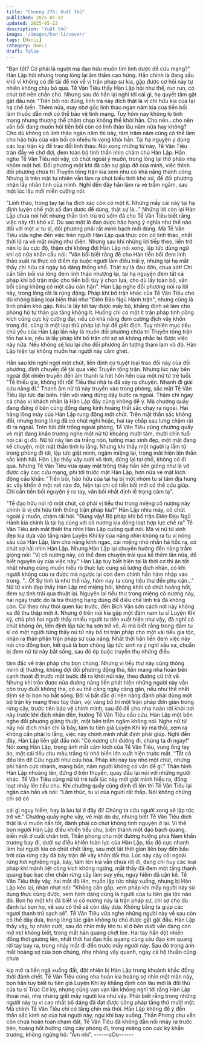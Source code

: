 ```yaml
---
title: "Chương 276: Xuất thủ"
published: 2025-05-22
updated: 2025-05-22
description: 'Xuất thủ'
image: '/images/han-li/cover/'
tags: [HanLi]
category: HanLi
draft: false
---
```


"Bạn tốt? Có phải là người mà đạo hữu muốn tìm linh dược để
cứu mạng?" Hàn Lập hỏi nhưng trong lòng lại âm thầm cao hứng.
Hắn chính là đang sầu khổ vì không có đề tài để nói về vị trận
pháp sư kia, gặp được cơ hội này tự nhiên không chịu bỏ qua.
Tề Vân Tiêu thấy Hàn Lập hỏi như thế, run run, có chút trở nên
chần chừ.
Nhưng sau đó hắn lại nghĩ tới cái gì, hạ quyết tâm gật gật đầu
nói:
"Tiền bối nói đúng, linh trà này đích thật là vị chí hữu kia của tại
hạ chế biến. Thêm nữa, may nhờ gốc linh thảo ngàn năm kia của
tiền bối làm thuốc dẫn mới có thể bảo vệ tính mạng. Tuy hôm nay
không lo tính mạng nhưng thương thế chậm chạp không thể khỏi
hẳn. Cho nên…cho nên vãn bối đang muốn hỏi tiền bối còn có
linh thảo lâu năm nữa hay không? Cho dù không có linh thảo
ngàn năm thì bảy, tám trăm năm cũng có thể làm cho hảo hữu
của vãn bối có nhiều hi vọng khỏi hẳn. Tại hạ nguyện ý dùng các
loại trận kỳ để trao đổi linh thảo.
Nói xong những từ này, Tề Vân Tiêu tràn đầy vẻ chờ đợi, đem
toàn bộ tinh thần nhìn chăm chú Hàn Lập.
Hắn nghe Tề Vân Tiêu nói vậy, có chút ngoài ý muốn, trong lòng
lại thở phào nhẹ nhõm một hơi. Đối phương một khi đã cần sự
giúp đỡ của mình, việc thỉnh đối phương chữa trị Truyền tống trận
kia xem như có khả năng thành công. Nhưng là trên mặt tự nhiên
vẫn làm ra chút biểu tình khó xử, để đối phương nhận lấy nhân
tình của mình.
Nghĩ đến đây hắn làm ra vẻ trầm ngâm, sau một lúc lâu mới miễn
cưỡng nói:

"Linh thảo, trong tay tại hạ đích xác còn có một ít. Nhưng mấy cái
này tại hạ định luyện chế một số đan dược để dùng, thật sự là…"
Những lời còn lại Hàn Lập chưa nói hết nhưng thần tình trù trừ
sớm đã cho Tề Vân Tiêu biết rằng việc này rất khó xử.
Dù sao một lô đan dược hảo hạng ý nghĩa như thế nào đối với
một vị tu sĩ, đối phương phải rất minh bạch mới đúng.
Mà Tề Vân Tiêu vừa nghe đến việc trên người Hàn Lập quả thực
còn có linh thảo, nhất thời lộ ra vẻ mặt mừng như điên. Nhưng
sau khi những lời tiếp theo, liền trở nên lo âu cực độ, thậm chí
không đợi Hàn Lập nói xong, lập tức dùng ngữ khí có nửa khẩn
cầu nói:
"Vãn bối biết rằng để cho Hàn tiền bối đem linh thảo xuất ra thực
có điểm ép buộc người làm điều trái ý, nhưng tại hạ mắt thấy chí
hữu cả ngày bộ dáng thống khổ. Thật sự là đau đớn, chua xót!
Chỉ cần tiền bối vui lòng đem linh thảo nhượng lại, tại hạ nguyện
đem tất cả pháp khí bố trận mặc cho tiền bối tùy ý chọn lựa, cho
dù lấy toàn bộ, vãn bối cũng không có một câu oán hận".
Hàn Lập nghe đối phương nói ra lời này, trong lòng rất là rúng
động.
Pháp khí bố trận khác của Tề Vân Tiêu cho dù không bằng loại
biến thái như "Điên Đảo Ngũ Hành trận", nhưng cũng là tinh phẩm
khó gặp. Nếu là lấy tới tay được mấy bộ, khẳng định sẽ làm cho
phòng hộ tự thân gia tăng không ít. Huống chi có một ít trận pháp
tính công kích cũng cực kỳ cường đại, nếu có khả năng đem
cường địch vây khốn trong đó, cũng là một loại thủ pháp lợi hại để
giết địch.
Tuy nhiên mục tiêu chủ yếu của Hàn Lập lần này là muốn đối
phương chữa trị Truyền tống trận tổn hại kia, nếu là lấy pháp khí
bố trận chỉ sợ sẽ không nhắc lại được việc này nữa. Nếu không sẽ
lưu lại cho đối phương ấn tượng tham lam vô độ. Hàn Lập hiện tại
không muốn hai người này căm ghét.

Hắn sau khi nghĩ ngợi một chút, liền định cự tuyệt loại trao đổi này
của đối phương, định chuyển đề tài qua việc Truyền tống trận.
Nhưng lúc này bên ngoài đột nhiên truyền đến âm thanh la hét
hổn hển của một nữ tử trẻ tuổi.
"Tề thiếu gia, không tốt rồi! Tiểu thư nhà ta đã xảy ra chuyện.
Nhanh đi giải cứu nàng đi."
Thanh âm nữ tử này truyền vào trong phòng, sắc mặt Tề Vân Tiêu
lập tức đại biến.
Hắn vội vàng đứng dậy bước ra ngoài. Thậm chí ngay cả chào vị
khách nhân là Hàn Lập đây cũng không để ý. Mà chưởng quầy
đang đứng ở bên cũng đồng dạng kinh hoảng thất sắc chạy ra
ngoài.
Hai hàng lông mày của Hàn Lập rung động một chút. Trên mặt
thần sắc không đổi, nhưng trong lòng đã có chút nghi hoặc, hai
tay chắp sau lưng chậm rãi đi ra ngoài.
Trên bãi đất trống ngoài phòng, Tề Vân Tiêu cùng chưởng quầy
vẻ mặt đang khẩn trương nghe một nữ tử khoảng mười tám, mười
chín tuổi nói cái gì đó.
Nữ tử này làn da trắng nõn, tướng mạo xinh đẹp, một mặt đang
kể chuyện, một mặt thần tình lo lắng. Nhưng khi thấy một người lạ
lẫm từ trong phòng đi tới, lập tức giật mình, ngậm miệng lại, trong
mắt hiện lên thần sắc kinh hãi.
Hàn Lập thấy vậy cười vô tình, đứng lại tại chỗ, không có đi qua.
Nhưng Tề Vân Tiêu vừa quay mặt trông thấy hắn liền giống như
là vớ được cây cọc cứu mạng, phi tới trước mặt Hàn Lập, hơn nữa
vẻ mặt kích động cầu khẩn:
"Tiền bối, hảo hữu của tại hạ bị một nhóm tu sĩ tâm địa hung ác
vây khốn ở một nơi nào đó, hiện tại chỉ có tiền bối mới có thể cứu
giúp. Chỉ cần tiền bối nguyện ý ra tay, vãn bối nhất định lễ trọng
cảm tạ".

"Tề đạo hữu nói rõ một chút, có phải vị tiểu thư trong miệng cô
nương này chính là vị chí hữu tinh thông trận pháp kia?" Hàn Lập
nhíu mày, có chút ngoài ý muốn, chậm rãi hỏi.
"Đúng vậy! Bộ pháp khí bố trận Điên Đảo Ngũ Hành kia chính là
tại hạ cùng với cô nương kia đồng loạt hợp lực chế ra" Tề Vân
Tiêu ánh mắt thiết tha nhìn Hàn Lập cuống quít nói.
Mà vị nữ tử xinh đẹp kia dựa vào tầng năm Luyện Khí kỳ của
nàng nhìn không ra tu vi nông sâu của Hàn Lập, làm cho nàng
kinh ngạc, cái miệng nhỏ nhắn há hốc ra, có chút sợ hãi nhìn Hàn
Lập.
Nhưng Hàn Lập lại chuyển hướng đến nàng trầm giọng nói:
"Vị cô nương này, có thể đem chuyện trải qua kể thêm lần nữa,
để biết nguyên ủy của việc này."
Hàn Lập tuy biết hiện tại là thời cơ thi ân tốt nhất nhưng cũng
muốn hiểu rõ thực lực cùng số lượng địch nhân, có khi người
không cứu ra được mà ngược lại còn đem chính hắn hãm nhập
vào trong.
"…Ồ! Sự tình là như thế này, hôm nay ta cùng tiểu thư đến phụ
cận…" Nữ tử xinh đẹp thấy Hàn Lập mở miệng hỏi, không khỏi có
chút hoảng hốt, đem sự tình trải qua thuật lại.
Nguyên lai tiểu thư trong miệng cô nương này, hai ngày trước do
lá trà thượng hạng dùng để điều chế linh trà đã không còn. Cứ
theo như thói quen lúc trước, đến Bích Vân sơn cách nơi này
không xa để thu thập một ít. Nhưng ở trên núi kia gặp một đám
nam tu sĩ Luyện Khí kỳ, chủ phó hai người thấy nhiều người tu
tiên xuất hiện như vậy, đã nghĩ có chút không ổn, liền định lập tức
hạ sơn trở về.
Ai mà biết rằng trong đám tu sĩ có một người từng thấy nữ tử này
bố trí trận pháp cho một vài tiểu gia tộc, nhận ra thân phận trận
pháp sư của nàng. Nhất thời hắn liền đem việc này nói cho đồng
bọn, kết quả là bọn chúng lập tức sinh ra ý nghĩ xấu xa, chuẩn bị
đem nữ tử này bắt sống, sau đó ép buộc truyền thụ những điều

tâm đắc về trận pháp cho bọn chúng.
Nhưng vị tiểu thư này cũng thông minh dị thường, không đợi đối
phương động thủ, liền mang nha hoàn bên cạnh thoát đi trước
một bước để ra khỏi núi này, theo đường cũ trở về. Nhưng khi trốn
được nửa đường nàng liền phát hiện những người này vẫn còn
truy đuổi không tha, có xu thế càng ngày càng gần, nếu như thế
nhất định sẽ bị bọn họ bắt sống.
Bởi vì bất đắc dĩ nên nàng đành phải dùng một bộ trận kỳ mang
theo tùy thân, vội vàng bố trí một trận pháp đơn giản trong rừng
cây, trước tiên bảo vệ chính mình, sau đó để cho nha hoàn rời
khỏi nơi này trước khi địch nhân đến, hướng Tề Vân Tiêu cầu
cứu.
Hàn Lập một bên nghe đối phương giảng thuật, một bên trầm
ngâm không nói.
Nghe nữ tử này nói địch nhân chỉ là bảy, tám tu tiên giả Luyện Khí
kỳ mà thôi, xem ra không cần phải lo lắng, việc này chính mình
nhất định phải giúp.
Nghĩ đến đây, Hàn Lập liền gật đầu nói:
"Cô nương chỉ đường đi, chúng ta đi ngay!"
Nói xong Hàn Lập, trong ánh mắt cảm kích của Tề Vân Tiêu, vung
ống tay áo, một cái tiểu chu màu trắng từ nhỏ biến lớn xuất hiện
trước mắt.
"Tất cả đều lên đi! Cứu người như cứu hỏa. Pháp khí này tuy nhỏ
một chút, nhưng phi hành cực nhanh, mang bốn, năm người
không có vấn đề gì." Thân hình Hàn Lập nhoáng lên, đứng ở trên
thuyền, quay đầu lại nói với những người khác.
Tề Vân Tiêu cùng nữ tử trẻ tuổi lúc này mới giật mình hiểu ra,
đồng loạt nhảy lên tiểu chu. Khi chưởng quầy cũng định đi lên thì
Tề Vân Tiêu lại ngăn cản hắn và nói:
"Lâm thúc, tu vi của ngươi rất thấp. Nói không chừng chỉ sợ có

cái gì nguy hiểm, hay là lưu lại ở đây đi! Chúng ta cứu người
xong sẽ lập tức trở về."
Chưởng quầy nghe vậy, vẻ mặt do dự, nhưng biết Tề Vân Tiêu
đích thật là vì muốn hắn tốt, đành phải có chút không tình nguyện
ở lại.
Vì thế bọn người Hàn Lập điều khiển tiểu chu, biến thành một đạo
bạch quang, biến mất ở cuối chân trời.
Thần phong chu một đường hướng phía Nam khẩn trương bay đi,
dưới sự điều khiển toàn lực của Hàn Lập, tốc độ cực nhanh làm
hai người kia có chút chết lặng, sau một lát thời gian liền bay đến
bầu trời của rừng cây đã bày trận để vây khốn đối thủ.
Lúc này cây cối ngoài rừng hơi nghiêng ngả, bảy, tám tên kia vẫn
chưa rời đi, đang chỉ huy các loại pháp khí mãnh liệt công kích
không ngừng, mắt thấy đã đem một tầng thanh quang bạc bạc
che chắn rừng cây làm suy yếu, nguy hiểm đã cận kề.
Tề Vân Tiêu thấy vậy, hai mắt đỏ lên, muốn lập tức nhảy xuống,
nhưng bị Hàn Lập kéo lại, nhàn nhạt nói:
"Không cần gấp, xem pháp khí mấy người này sử dụng thực cũng
được, xem hình dáng cũng là người của tu tiên gia tộc nào đó.
Bọn họ một khi đã biết vị cô nương này là trận pháp sư, chỉ sợ
cho dù đánh lui bọn họ, về sau có thể sẽ còn dây dưa. Không
bằng ta giúp các ngươi thanh trừ sạch sẽ".
Tề Vân Tiêu vừa nghe những người này về sau còn có thể dây
dưa, trong lòng tức giận không tự chủ được gật gật đầu.
Hàn Lập thấy vậy, tự nhiên cười, sau đó nhìn mấy tên tu sĩ ở bên
dưới vẫn đang còn mờ mịt không biết, trong mắt hàn quang chợt
lóe.
Hai tay hắn đột nhiên đồng thời giương lên, nhất thời hai đạo hắc
quang cùng sáu đạo kim quang rời tay bay ra, trong nháy mắt đi
đến trước mấy người này. Sau đó trong ánh mắt hoảng sợ của
bọn chúng, nhẹ nhàng vây quanh, ngay cả hộ thuẫn cũng chưa

kịp mở ra liền ngã xuống đất, đột nhiên bị Hàn Lập trong khoảnh
khắc đồng thời đánh chết.
Tề Vân Tiêu cùng nha hoàn kia hoảng sợ nhìn một màn này, bọn
hắn tuy biết tu tiên giả Luyện Khí kỳ khẳng định còn lâu mới là đối
thủ của tu sĩ Trúc Cơ kỳ, nhưng cũng vạn vạn lần không nghĩ tới
rằng Hàn Lập thoải mái, nhẹ nhàng giết mấy người kia như vậy.
Phải biết rằng trong những người này tu vi cao nhất bộ dáng đã
đạt được công pháp tầng thứ mười một. Mà chính Tề Vân Tiêu chỉ
có tầng chín mà thôi.
Hàn Lập không để ý đến thần sắc kính sợ của hai người này, ngự
khí bay xuống.
Thần Phong chu vẫn còn chưa hoàn toàn chạm đất, Tề Vân Tiêu
đã không dằn nổi nhảy ra trước tiên, hoảng hốt hướng rừng cây
phóng đi, trong miệng còn cực kỳ khẩn trương, không ngừng hô:
"Âm nhi".
------oOo------
